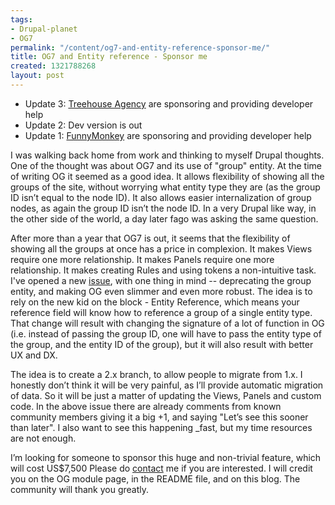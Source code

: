 ```yaml
---
tags:
- Drupal-planet
- OG7
permalink: "/content/og7-and-entity-reference-sponsor-me/"
title: OG7 and Entity reference - Sponsor me
created: 1321788268
layout: post
---
```

<ul>
<li>Update 3: <a href="http://treehouseagency.com/">Treehouse Agency</a> are sponsoring and providing developer help</li>
<li>Update 2: Dev version is out</li>
<li>Update 1: <a href="http://funnymonkey.com/">FunnyMonkey</a> are sponsoring and providing developer help</li>
</ul>

I was walking back home from work and thinking to myself Drupal thoughts. One of the thought was about OG7 and its use of "group" entity. At the time of writing OG it seemed as a good idea. It allows flexibility of showing all the groups of the site, without worrying what entity type they are (as the group ID isn’t equal to the node ID).
It also allows easier internalization of group nodes, as again the group ID isn’t the node ID.
In a very Drupal like way, in the other side of the world, a day later fago was asking the same question.

After more than a year that OG7 is out, it seems that the flexibility of showing all the groups at once has a price in complexion. It makes Views require one more relationship. It makes Panels require one more relationship. It makes creating Rules and using tokens a non-intuitive task.
I've opened a new <a href="http://drupal.org/node/1342632">issue</a>, with one thing in mind -- deprecating the group entity, and making OG even slimmer and even more robust.
The idea is to rely on the new kid on the block - Entity Reference, which means your reference field will know how to reference a group of a single entity type. That change will result with changing the signature of a lot of function in OG (i.e. instead of passing the group ID, one will have to pass the entity type of the group, and the entity ID of the group), but it will also result with better UX and DX.

The idea is to create a 2.x branch, to allow people to migrate from 1.x. I honestly don’t think it will be very painful, as I’ll provide automatic migration of data. So it will be just a matter of updating the Views, Panels and custom code.
In the above issue there are already comments from known community members giving it a big +1, and saying "Let’s see this sooner than later". I also want to see this happening _fast, but my time resources are not enough.

I’m looking for someone to sponsor this huge and non-trivial feature, which will cost US$7,500
Please do <a href="http://www.gizra.com/contact">contact</a> me if you are interested. I will credit you on the OG module page, in the README file, and on this blog. The community will thank you greatly.
